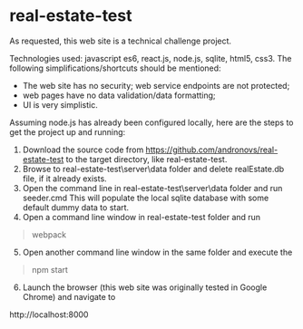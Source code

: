 # real-estate-test

As requested, this web site is a technical challenge project. 

Technologies used: javascript es6, react.js, node.js, sqlite, html5, css3. 
The following simplifications/shortcuts should be mentioned: 

* The web site has no security; web service endpoints are not protected; 
* web pages have no data validation/data formatting; 
* UI is very simplistic. 

Assuming node.js has already been configured locally, here are the steps to get the project up and running: 

1. Download the source code from https://github.com/andronovs/real-estate-test to the target directory, like real-estate-test. 
2. Browse to real-estate-test\server\data folder and delete realEstate.db file, if it already exists. 
3. Open the command line in real-estate-test\server\data folder and run seeder.cmd 
This will populate the local sqlite database with some default dummy data to start. 
4. Open a command line window in real-estate-test folder and run 

>webpack

5. Open another command line window in the same folder and execute the 

>npm start 

6. Launch the browser (this web site was originally tested in Google Chrome) and navigate to 

http://localhost:8000

